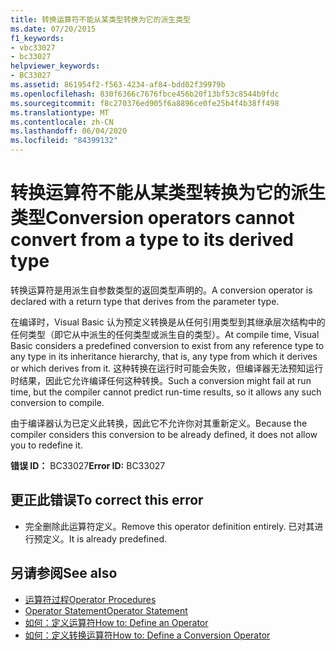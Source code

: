 ```yaml
---
title: 转换运算符不能从某类型转换为它的派生类型
ms.date: 07/20/2015
f1_keywords:
- vbc33027
- bc33027
helpviewer_keywords:
- BC33027
ms.assetid: 861954f2-f563-4234-af84-bdd02f39979b
ms.openlocfilehash: 830f6366c7676fbce456b20f13bf53c8544b9fdc
ms.sourcegitcommit: f8c270376ed905f6a8896ce0fe25b4f4b38ff498
ms.translationtype: MT
ms.contentlocale: zh-CN
ms.lasthandoff: 06/04/2020
ms.locfileid: "84399132"
---
```

# <a name="conversion-operators-cannot-convert-from-a-type-to-its-derived-type"></a><span data-ttu-id="74cd7-102">转换运算符不能从某类型转换为它的派生类型</span><span class="sxs-lookup"><span data-stu-id="74cd7-102">Conversion operators cannot convert from a type to its derived type</span></span>
<span data-ttu-id="74cd7-103">转换运算符是用派生自参数类型的返回类型声明的。</span><span class="sxs-lookup"><span data-stu-id="74cd7-103">A conversion operator is declared with a return type that derives from the parameter type.</span></span>  
  
 <span data-ttu-id="74cd7-104">在编译时，Visual Basic 认为预定义转换是从任何引用类型到其继承层次结构中的任何类型（即它从中派生的任何类型或派生自的类型）。</span><span class="sxs-lookup"><span data-stu-id="74cd7-104">At compile time, Visual Basic considers a predefined conversion to exist from any reference type to any type in its inheritance hierarchy, that is, any type from which it derives or which derives from it.</span></span> <span data-ttu-id="74cd7-105">这种转换在运行时可能会失败，但编译器无法预知运行时结果，因此它允许编译任何这种转换。</span><span class="sxs-lookup"><span data-stu-id="74cd7-105">Such a conversion might fail at run time, but the compiler cannot predict run-time results, so it allows any such conversion to compile.</span></span>  
  
 <span data-ttu-id="74cd7-106">由于编译器认为已定义此转换，因此它不允许你对其重新定义。</span><span class="sxs-lookup"><span data-stu-id="74cd7-106">Because the compiler considers this conversion to be already defined, it does not allow you to redefine it.</span></span>  
  
 <span data-ttu-id="74cd7-107">**错误 ID：** BC33027</span><span class="sxs-lookup"><span data-stu-id="74cd7-107">**Error ID:** BC33027</span></span>  
  
## <a name="to-correct-this-error"></a><span data-ttu-id="74cd7-108">更正此错误</span><span class="sxs-lookup"><span data-stu-id="74cd7-108">To correct this error</span></span>  
  
- <span data-ttu-id="74cd7-109">完全删除此运算符定义。</span><span class="sxs-lookup"><span data-stu-id="74cd7-109">Remove this operator definition entirely.</span></span> <span data-ttu-id="74cd7-110">已对其进行预定义。</span><span class="sxs-lookup"><span data-stu-id="74cd7-110">It is already predefined.</span></span>  
  
## <a name="see-also"></a><span data-ttu-id="74cd7-111">另请参阅</span><span class="sxs-lookup"><span data-stu-id="74cd7-111">See also</span></span>

- [<span data-ttu-id="74cd7-112">运算符过程</span><span class="sxs-lookup"><span data-stu-id="74cd7-112">Operator Procedures</span></span>](../programming-guide/language-features/procedures/operator-procedures.md)
- [<span data-ttu-id="74cd7-113">Operator Statement</span><span class="sxs-lookup"><span data-stu-id="74cd7-113">Operator Statement</span></span>](../language-reference/statements/operator-statement.md)
- [<span data-ttu-id="74cd7-114">如何：定义运算符</span><span class="sxs-lookup"><span data-stu-id="74cd7-114">How to: Define an Operator</span></span>](../programming-guide/language-features/procedures/how-to-define-an-operator.md)
- [<span data-ttu-id="74cd7-115">如何：定义转换运算符</span><span class="sxs-lookup"><span data-stu-id="74cd7-115">How to: Define a Conversion Operator</span></span>](../programming-guide/language-features/procedures/how-to-define-a-conversion-operator.md)
